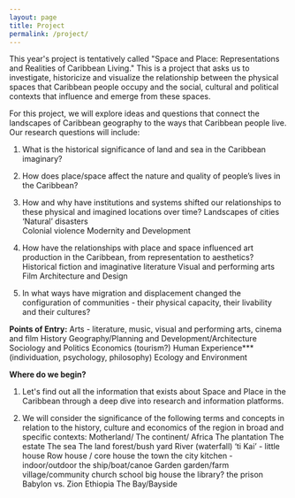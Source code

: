```yaml
---
layout: page
title: Project
permalink: /project/
---
```


This year's project is tentatively called "Space and Place: Representations and Realities of Caribbean Living." This is a project that asks us to investigate, historicize and visualize the relationship between the physical spaces that Caribbean people occupy and the social, cultural and political contexts that influence and emerge from these spaces.  

For this project, we will explore ideas and questions that connect the landscapes of Caribbean geography to the ways that Caribbean people live. Our research questions will include:  

1) What is the historical significance of land and sea in the Caribbean imaginary? 
2) How does place/space affect the nature and quality of people’s lives in the Caribbean? 
3) How and why have institutions and systems shifted our relationships to these physical and imagined locations over time? 
Landscapes of cities 
‘Natural’ disasters  
Colonial violence 
Modernity and Development

4) How have the relationships with place and space influenced art production in the Caribbean, from representation to aesthetics? 
Historical fiction and imaginative literature 
Visual and performing arts
Film 
Architecture and Design

5) In what ways have migration and displacement changed the configuration of communities - their physical capacity, their livability and their cultures?  


__Points of Entry:__
Arts - literature, music, visual and performing arts, cinema and film
History
Geography/Planning and Development/Architecture
Sociology and Politics
Economics (tourism?)
Human Experience*** (individuation, psychology, philosophy)
Ecology and Environment


__Where do we begin?__
1) Let's find out all the information that exists about Space and Place in the Caribbean through a deep dive into research and information platforms.

2) We will consider the significance of the following terms and concepts in relation to the history, culture and economics of the region in broad and specific contexts: 
Motherland/ The continent/ Africa
The plantation
The estate
The sea
The land
forest/bush yard
River (waterfall)
‘ti Kai’ - little house
Row house / core house
the town
the city
kitchen - indoor/outdoor
the ship/boat/canoe
Garden 
garden/farm 
village/community
church
school
big house
the library?
the prison
Babylon vs. Zion 
Ethiopia The Bay/Bayside
